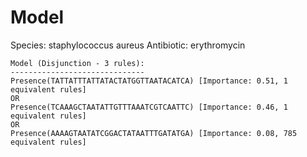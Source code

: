 
# Model

Species: staphylococcus aureus
Antibiotic: erythromycin

```
Model (Disjunction - 3 rules):
------------------------------
Presence(TATTATTTATTATACTATGGTTAATACATCA) [Importance: 0.51, 1 equivalent rules]
OR
Presence(TCAAAGCTAATATTGTTTAAATCGTCAATTC) [Importance: 0.46, 1 equivalent rules]
OR
Presence(AAAAGTAATATCGGACTATAATTTGATATGA) [Importance: 0.08, 785 equivalent rules]

```

